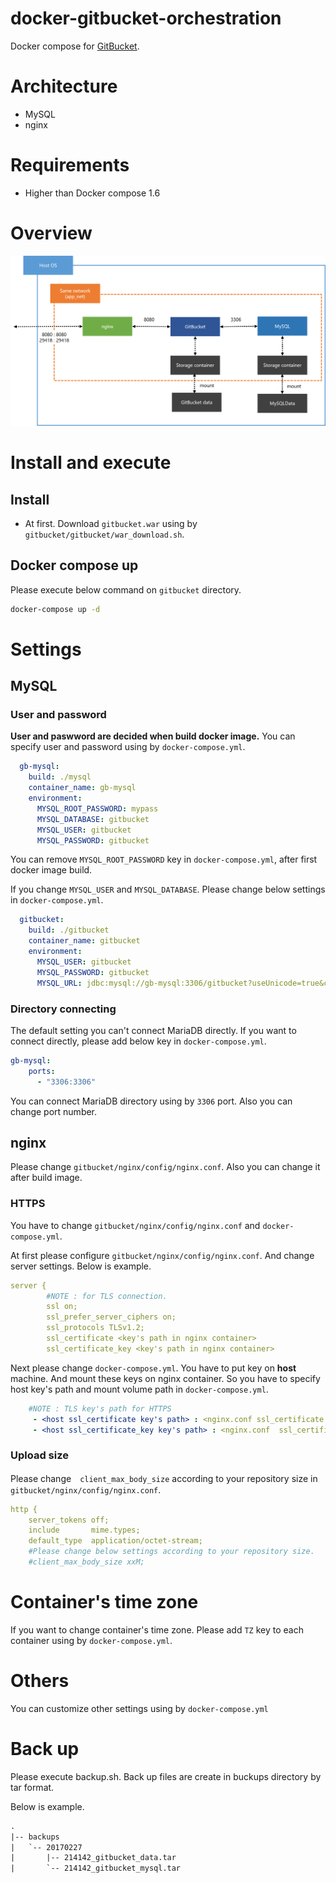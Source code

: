 # docker-gitbucket-orchestration

Docker compose for [GitBucket](//github.com/gitbucket/gitbucket).

# Architecture

* MySQL
* nginx

# Requirements

* Higher than Docker compose 1.6

# Overview

![](./doc/img/overview.png)

# Install and execute

## Install

* At first. Download `gitbucket.war` using by `gitbucket/gitbucket/war_download.sh`.

## Docker compose up

Please execute below command on `gitbucket` directory.

```sh
docker-compose up -d
```

# Settings

## MySQL

### User and password

**User and paswword are decided when build docker image.** You can specify user and password using by `docker-compose.yml`.

```yml
  gb-mysql:
    build: ./mysql
    container_name: gb-mysql
    environment:
      MYSQL_ROOT_PASSWORD: mypass
      MYSQL_DATABASE: gitbucket
      MYSQL_USER: gitbucket
      MYSQL_PASSWORD: gitbucket
```

You can remove `MYSQL_ROOT_PASSWORD` key in `docker-compose.yml`, after first docker image build.

If you change `MYSQL_USER` and `MYSQL_DATABASE`. Please change below settings in `docker-compose.yml`.

```yml
  gitbucket:
    build: ./gitbucket
    container_name: gitbucket
    environment:
      MYSQL_USER: gitbucket
      MYSQL_PASSWORD: gitbucket
      MYSQL_URL: jdbc:mysql://gb-mysql:3306/gitbucket?useUnicode=true&characterEncoding=utf8
```

### Directory connecting

The default setting you can't connect MariaDB directly.
If you want to connect directly, please add below key in `docker-compose.yml`.

```yml
gb-mysql:
    ports:
      - "3306:3306"
```

You can connect MariaDB directory using by `3306` port. Also you can change port number.

## nginx

Please change `gitbucket/nginx/config/nginx.conf`.
Also you can change it after build image.

### HTTPS

You have to change `gitbucket/nginx/config/nginx.conf` and `docker-compose.yml`.

At first please configure `gitbucket/nginx/config/nginx.conf`.
And change server settings. Below is example.

```yml
server {
        #NOTE : for TLS connection.
        ssl on;
        ssl_prefer_server_ciphers on;
        ssl_protocols TLSv1.2;
        ssl_certificate <key's path in nginx container>
        ssl_certificate_key <key's path in nginx container>
```

Next please change `docker-compose.yml`. You have to put key on **host** machine. And mount these keys on nginx container. So you have to specify host key's path and mount volume path in `docker-compose.yml`.

```yml
    #NOTE : TLS key's path for HTTPS
     - <host ssl_certificate key's path> : <nginx.conf ssl_certificate key's path>
     - <host ssl_certificate_key key's path> : <nginx.conf  ssl_certificate_key key's path>
```

### Upload size

Please change　`client_max_body_size` according to your repository size in `gitbucket/nginx/config/nginx.conf`.

```yml
http {
    server_tokens off;
    include       mime.types;
    default_type  application/octet-stream;
    #Please change below settings according to your repository size.
    #client_max_body_size xxM;
```

# Container's time zone

If you want to change container's time zone. Please add `TZ` key to each container using by `docker-compose.yml`.

# Others

You can customize other settings using by `docker-compose.yml`

# Back up

Please execute backup.sh. Back up files are create in buckups directory by tar format.

Below is example.

```txt
.
|-- backups
|   `-- 20170227
|       |-- 214142_gitbucket_data.tar
|       `-- 214142_gitbucket_mysql.tar
```


